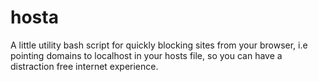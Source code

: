 # hosta
A little utility bash script for quickly blocking sites from your browser, i.e pointing domains to localhost in your hosts file, so you can have a distraction free internet experience. 

